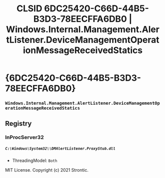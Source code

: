 ﻿---
title: "CLSID 6DC25420-C66D-44B5-B3D3-78EECFFA6DB0 | Windows.Internal.Management.AlertListener.DeviceManagementOperationMessageReceivedStatics"
excerpt: What is COM-Object CLSID 6DC25420-C66D-44B5-B3D3-78EECFFA6DB0?
---

# {6DC25420-C66D-44B5-B3D3-78EECFFA6DB0}

### `Windows.Internal.Management.AlertListener.DeviceManagementOperationMessageReceivedStatics`

## Registry


### InProcServer32

##### `C:\Windows\System32\\DMAlertListener.ProxyStub.dll`
* ThreadingModel: `Both`

MIT License. Copyright (c) 2021 Strontic.


